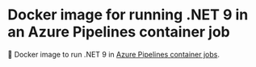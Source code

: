 # Docker image for running .NET 9 in an Azure Pipelines container job

🐳 Docker image to run .NET 9 in [Azure Pipelines container jobs].

[Azure Pipelines container jobs]: https://docs.microsoft.com/en-us/azure/devops/pipelines/process/container-phases
